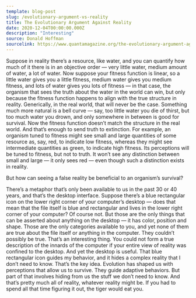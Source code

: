 ```yaml
---
template: blog-post
slug: /evolutionary-argument-vs-reality
title: The Evolutionary Argument Against Reality
date: 2020-12-04T00:00:00.000Z
description: "Interesting"
source: Donald Hoffman
sourcelink: https://www.quantamagazine.org/the-evolutionary-argument-against-reality-20160421
---
```


Suppose in reality there’s a resource, like water, and you can quantify how much of it there is in an objective order — very little water, medium amount of water, a lot of water. Now suppose your fitness function is linear, so a little water gives you a little fitness, medium water gives you medium fitness, and lots of water gives you lots of fitness — in that case, the organism that sees the truth about the water in the world can win, but only because the fitness function happens to align with the true structure in reality. Generically, in the real world, that will never be the case. Something much more natural is a bell curve — say, too little water you die of thirst, but too much water you drown, and only somewhere in between is good for survival. Now the fitness function doesn’t match the structure in the real world. And that’s enough to send truth to extinction. For example, an organism tuned to fitness might see small and large quantities of some resource as, say, red, to indicate low fitness, whereas they might see intermediate quantities as green, to indicate high fitness. Its perceptions will be tuned to fitness, but not to truth. It won’t see any distinction between small and large — it only sees red — even though such a distinction exists in reality.

But how can seeing a false reality be beneficial to an organism’s survival?

There’s a metaphor that’s only been available to us in the past 30 or 40 years, and that’s the desktop interface. Suppose there’s a blue rectangular icon on the lower right corner of your computer’s desktop — does that mean that the file itself is blue and rectangular and lives in the lower right corner of your computer? Of course not. But those are the only things that can be asserted about anything on the desktop — it has color, position and shape. Those are the only categories available to you, and yet none of them are true about the file itself or anything in the computer. They couldn’t possibly be true. That’s an interesting thing. You could not form a true description of the innards of the computer if your entire view of reality was confined to the desktop. And yet the desktop is useful. That blue rectangular icon guides my behavior, and it hides a complex reality that I don’t need to know. That’s the key idea. Evolution has shaped us with perceptions that allow us to survive. They guide adaptive behaviors. But part of that involves hiding from us the stuff we don’t need to know. And that’s pretty much all of reality, whatever reality might be. If you had to spend all that time figuring it out, the tiger would eat you.